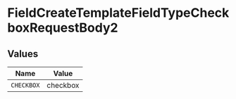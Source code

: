 # FieldCreateTemplateFieldTypeCheckboxRequestBody2


## Values

| Name       | Value      |
| ---------- | ---------- |
| `CHECKBOX` | checkbox   |